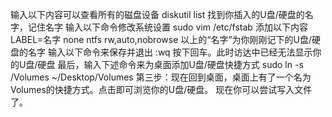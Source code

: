输入以下内容可以查看所有的磁盘设备
diskutil list
找到你插入的U盘/硬盘的名字，记住名字
输入以下命令修改系统设置
sudo vim /etc/fstab
添加以下内容
LABEL=名字 none ntfs rw,auto,nobrowse
以上的“名字”为你刚刚记下的U盘/硬盘的名字
输入以下命令来保存并退出
 :wq
按下回车。此时访达中已经无法显示你的U盘/硬盘
最后，输入下述命令来为桌面添加U盘/硬盘快捷方式
sudo ln -s /Volumes ~/Desktop/Volumes
第三步：现在回到桌面，桌面上有了一个名为Volumes的快捷方式。点击即可浏览你的U盘/硬盘。
现在你可以尝试写入文件了。
